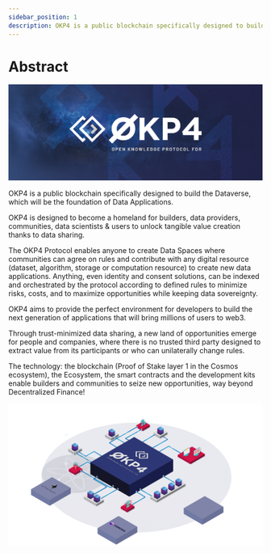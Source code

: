 ```yaml
---
sidebar_position: 1
description: OKP4 is a public blockchain specifically designed to build the Dataverse, the foundation of Data Applications.
---
```


# Abstract

<head>
  <title>OKP4 Whitepaper</title>
</head>

![OKP4 Logo](/img/content/OKP4.jpg)

OKP4 is a public blockchain specifically designed to build the Dataverse, which will be the foundation of Data Applications.

OKP4 is designed to become a homeland for builders, data providers, communities, data scientists & users to unlock tangible value creation thanks to data sharing.

The OKP4 Protocol enables anyone to create Data Spaces where communities can agree on rules and contribute with any digital resource (dataset, algorithm, storage or computation resource) to create new data applications. Anything, even identity and consent solutions, can be indexed and orchestrated by the protocol according to defined rules to minimize risks, costs, and to maximize opportunities while keeping data sovereignty.

OKP4 aims to provide the perfect environment for developers to build the next generation of applications that will bring millions of users to web3.

Through trust-minimized data sharing, a new land of opportunities emerge for people and companies, where there is no trusted third party designed to extract value from its participants or who can unilaterally change rules.

The technology: the blockchain (Proof of Stake layer 1 in the Cosmos ecosystem), the Ecosystem, the smart contracts and the development kits enable builders and communities to seize new opportunities, way beyond Decentralized Finance!

![Workflow process OKP4](/img/content/whitepaper/schematic.png)
